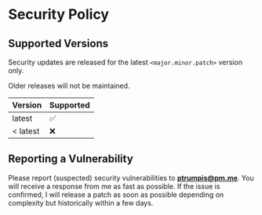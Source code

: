 # Security Policy

## Supported Versions

Security updates are released for the latest `<major.minor.patch>` version only.

Older releases will not be maintained.

| Version | Supported          |
| ------- | ------------------ |
| latest  | :white_check_mark: |
| < latest| :x:                |

## Reporting a Vulnerability

Please report (suspected) security vulnerabilities to **[ptrumpis@pm.me](mailto:ptrumpis@pm.me)**.
You will receive a response from me as fast as possible.
If the issue is confirmed, I will release a patch as soon as possible depending on complexity but historically within a few days.
